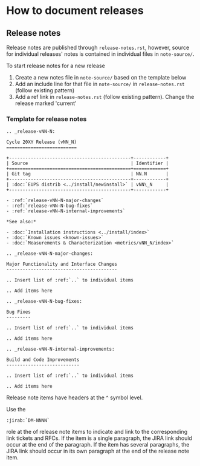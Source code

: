 # How to document releases

## Release notes

Release notes are published through `release-notes.rst`, however, source for individual releases' notes is contained in individual files in `note-source/`.

To start release notes for a new release

1. Create a new notes file in `note-source/` based on the template below
2. Add an include line for that file in `note-source/` in `release-notes.rst` (follow existing pattern)
3. Add a ref link in `release-notes.rst` (follow existing pattern). Change the release marked 'current'

### Template for release notes

```
.. _release-vNN-N:

Cycle 20XY Release (vNN_N)
==========================

+---------------------------------------------+------------+
| Source                                      | Identifier |
+=============================================+============+
| Git tag                                     | NN.N       |
+---------------------------------------------+------------+
| :doc:`EUPS distrib <../install/newinstall>` | vNN\_N     |
+---------------------------------------------+------------+

- :ref:`release-vNN-N-major-changes`
- :ref:`release-vNN-N-bug-fixes`
- :ref:`release-vNN-N-internal-improvements`

*See also:*

- :doc:`Installation instructions <../install/index>`
- :doc:`Known issues <known-issues>`
- :doc:`Measurements & Characterization <metrics/vNN_N/index>`

.. _release-vNN-N-major-changes:

Major Functionality and Interface Changes
-----------------------------------------

.. Insert list of :ref:`..` to individual items

.. Add items here

.. _release-vNN-N-bug-fixes:

Bug Fixes
---------

.. Insert list of :ref:`..` to individual items

.. Add items here

.. _release-vNN-N-internal-improvements:

Build and Code Improvements
---------------------------

.. Insert list of :ref:`..` to individual items

.. Add items here
```

Release note items have headers at the `^` symbol level.

Use the

```
:jirab:`DM-NNNN`
```

role at the of release note items to indicate and link to the corresponding link tickets and RFCs.
If the item is a single paragraph, the JIRA link should occur at the end of the paragraph.
If the item has several paragraphs, the JIRA link should occur in its own paragraph at the end of the release note item.
